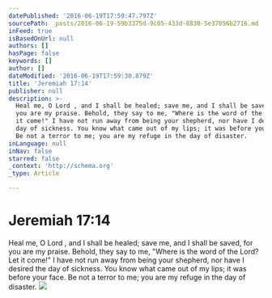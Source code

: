 ```yaml
---
datePublished: '2016-06-19T17:59:47.797Z'
sourcePath: _posts/2016-06-19-59b3375d-9c05-433d-8830-5e37056b2716.md
inFeed: true
isBasedOnUrl: null
authors: []
hasPage: false
keywords: []
author: []
dateModified: '2016-06-19T17:59:30.879Z'
title: 'Jeremiah 17:14'
publisher: null
description: >-
  Heal me, O Lord , and I shall be healed; save me, and I shall be saved, for
  you are my praise. Behold, they say to me, "Where is the word of the Lord? Let
  it come!" I have not run away from being your shepherd, nor have I desired the
  day of sickness. You know what came out of my lips; it was before your face.
  Be not a terror to me; you are my refuge in the day of disaster.
inLanguage: null
inNav: false
starred: false
_context: 'http://schema.org'
_type: Article

---
```

# Jeremiah 17:14

Heal me, O Lord , and I shall be healed; save me, and I shall be saved, for you are my praise. Behold, they say to me, "Where is the word of the Lord? Let it come!" I have not run away from being your shepherd, nor have I desired the day of sickness. You know what came out of my lips; it was before your face. Be not a terror to me; you are my refuge in the day of disaster.
![](https://imgflo.herokuapp.com/graph/vahj1ThiexotieMo/9ef9fad0e40dab7a6301dc281884d2af/croprotate.jpg?cropheight=1829&cropwidth=3253&degrees=0&input=https%3A%2F%2Fthe-grid-user-content.s3-us-west-2.amazonaws.com%2Fd4751efb-3d15-484e-8d6a-57a944870ddc.jpg&x=0&y=0)